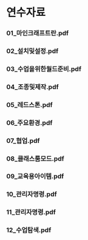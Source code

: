# 연수자료
### 01_마인크래프트란.pdf
### 02_설치및설정.pdf
### 03_수업을위한월드준비.pdf
### 04_조종및제작.pdf
### 05_레드스톤.pdf
### 06_주요환경.pdf
### 07_협업.pdf
### 08_클래스룸모드.pdf
### 09_교육용아이템.pdf
### 10_관리자명령.pdf
### 11_관리자명령.pdf
### 12_수업탐색.pdf
